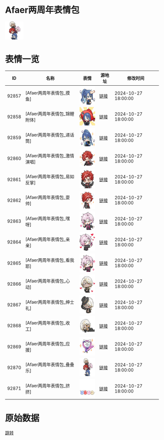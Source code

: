 # Afaer两周年表情包

<img src="./cover.png" height="60" alt="cover" />

# 表情一览

|ID|名称|表情|源地址|修改时间|
|----|----|----|----|----|
|92857|[Afaer两周年表情包_摸鱼]|<img src="./pic/092857_%5BAfaer两周年表情包_摸鱼%5D.png" height="60" alt="摸鱼"/>|[链接](https://i0.hdslb.com/bfs/garb/5dc0e5bf8289fcf7b1e8be1fa0f4da80df520865.png)|2024-10-27 18:00:00|
|92858|[Afaer两周年表情包_锦鲤附体]|<img src="./pic/092858_%5BAfaer两周年表情包_锦鲤附体%5D.png" height="60" alt="锦鲤附体"/>|[链接](https://i0.hdslb.com/bfs/garb/fd2300149fdde4932f59873679594dccddfe1d4f.png)|2024-10-27 18:00:00|
|92859|[Afaer两周年表情包_递话筒]|<img src="./pic/092859_%5BAfaer两周年表情包_递话筒%5D.png" height="60" alt="递话筒"/>|[链接](https://i0.hdslb.com/bfs/garb/185e88c759216fa50b41b02ddbeb7c907ad1cdf1.png)|2024-10-27 18:00:00|
|92860|[Afaer两周年表情包_激情演唱]|<img src="./pic/092860_%5BAfaer两周年表情包_激情演唱%5D.png" height="60" alt="激情演唱"/>|[链接](https://i0.hdslb.com/bfs/garb/b57add7238a407d2b99f82c1bb9df9f369ebcbb9.png)|2024-10-27 18:00:00|
|92861|[Afaer两周年表情包_易如反掌]|<img src="./pic/092861_%5BAfaer两周年表情包_易如反掌%5D.png" height="60" alt="易如反掌"/>|[链接](https://i0.hdslb.com/bfs/garb/d270460a29fcc514ffd68b2bb7f53bedb26d9c9c.png)|2024-10-27 18:00:00|
|92862|[Afaer两周年表情包_耍帅]|<img src="./pic/092862_%5BAfaer两周年表情包_耍帅%5D.png" height="60" alt="耍帅"/>|[链接](https://i0.hdslb.com/bfs/garb/84e435f158a4c606ce2f34ae9e7da1168c59c3ab.png)|2024-10-27 18:00:00|
|92863|[Afaer两周年表情包_嘿呀]|<img src="./pic/092863_%5BAfaer两周年表情包_嘿呀%5D.png" height="60" alt="嘿呀"/>|[链接](https://i0.hdslb.com/bfs/garb/7e7d24673afae0feed4adb71a354b51f6c1cc5fb.png)|2024-10-27 18:00:00|
|92864|[Afaer两周年表情包_亲亲]|<img src="./pic/092864_%5BAfaer两周年表情包_亲亲%5D.png" height="60" alt="亲亲"/>|[链接](https://i0.hdslb.com/bfs/garb/dc1700229229938d40e35283ae2f1ccfad9bc39b.png)|2024-10-27 18:00:00|
|92865|[Afaer两周年表情包_看我耶]|<img src="./pic/092865_%5BAfaer两周年表情包_看我耶%5D.png" height="60" alt="看我耶"/>|[链接](https://i0.hdslb.com/bfs/garb/8d7001199f31958735d6903e85f54d1f0e7b6e6f.png)|2024-10-27 18:00:00|
|92866|[Afaer两周年表情包_心动]|<img src="./pic/092866_%5BAfaer两周年表情包_心动%5D.png" height="60" alt="心动"/>|[链接](https://i0.hdslb.com/bfs/garb/8f2e4ba6eac07f84c633fa36bbb212ef47177bbe.png)|2024-10-27 18:00:00|
|92867|[Afaer两周年表情包_绅士礼]|<img src="./pic/092867_%5BAfaer两周年表情包_绅士礼%5D.png" height="60" alt="绅士礼"/>|[链接](https://i0.hdslb.com/bfs/garb/408cb55b0818595d2f14d48e97ea7f2a1a39b375.png)|2024-10-27 18:00:00|
|92868|[Afaer两周年表情包_收工]|<img src="./pic/092868_%5BAfaer两周年表情包_收工%5D.png" height="60" alt="收工"/>|[链接](https://i0.hdslb.com/bfs/garb/8426d8bdc861b682af7d9061da883e7a01651428.png)|2024-10-27 18:00:00|
|92869|[Afaer两周年表情包_应援]|<img src="./pic/092869_%5BAfaer两周年表情包_应援%5D.png" height="60" alt="应援"/>|[链接](https://i0.hdslb.com/bfs/garb/61e5ce905d10ea413d84df40381d0280fd4e2220.png)|2024-10-27 18:00:00|
|92870|[Afaer两周年表情包_叠叠乐]|<img src="./pic/092870_%5BAfaer两周年表情包_叠叠乐%5D.png" height="60" alt="叠叠乐"/>|[链接](https://i0.hdslb.com/bfs/garb/6c2e15857d1be542ed61bcd7f892c1d1e8bb6340.png)|2024-10-27 18:00:00|
|92871|[Afaer两周年表情包_挤挤]|<img src="./pic/092871_%5BAfaer两周年表情包_挤挤%5D.png" height="60" alt="挤挤"/>|[链接](https://i0.hdslb.com/bfs/garb/1e3d461d146766ea69b4ad8bce46798c914661b3.png)|2024-10-27 18:00:00|

# 原始数据

[跳转](./raw.json)

